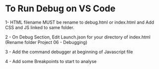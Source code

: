 
# To Run Debug on VS Code


1- HTML filename MUST be rename to debug.html or index.html
        and Add CSS and JS linked to same folder.


2 - On Debug Section, Edit Launch.json for your directory of index.html 
      (Rename folder Project 06 - Debugging)


3 - Add the command debugger at beginning of Javascript file 


4 - Add some Breakpoints to start to analyse

 